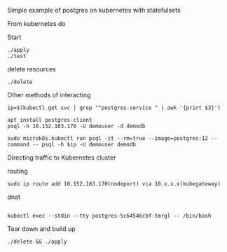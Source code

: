 Simple example of postgres on kubernetes with statefulsets

From kubernetes do

Start
```
./apply
./test
```

delete resources
```
./delete
```

Other methods of interacting
```
ip=$(kubectl get svc | grep "^postgres-service " | awk '{print $3}')

apt install postgres-client
psql -h 10.152.183.170 -U demouser -d demodb 

sudo microk8s.kubectl run psql -it --rm=true --image=postgres:12 --command -- psql -h $ip -U demouser demodb
```

Directing traffic to Kubernetes cluster

routing
```
sudo ip route add 10.152.183.170(nodeport) via 10.x.x.x(kubegateway)
```

dnat
```
```

```
kubectl exec --stdin --tty postgres-5c64546cbf-tmrgl -- /bin/bash
```

Tear down and build up
```
./delete && ./apply
```
